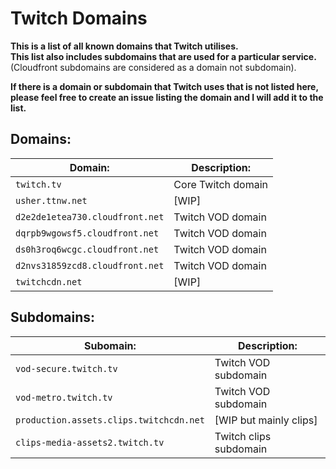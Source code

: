 # Twitch Domains

**This is a list of all known domains that Twitch utilises.**  
**This list also includes subdomains that are used for a particular service.**  
(Cloudfront subdomains are considered as a domain not subdomain).

**If there is a domain or subdomain that Twitch uses that is not listed here, please feel free to create an issue listing the domain and I will add it to the list.**

## Domains:

| Domain:  | Description: |
| ------------- | ------------- |
| `twitch.tv`  | Core Twitch domain  |
| `usher.ttnw.net`  | [WIP]  |
| `d2e2de1etea730.cloudfront.net`  | Twitch VOD domain  |
| `dqrpb9wgowsf5.cloudfront.net`  | Twitch VOD domain  |
| `ds0h3roq6wcgc.cloudfront.net`  | Twitch VOD domain  |
| `d2nvs31859zcd8.cloudfront.net`  | Twitch VOD domain  |
| `twitchcdn.net`  | [WIP]  |

## Subdomains:

| Subomain:  | Description: |
| ------------- | ------------- |
| `vod-secure.twitch.tv`  | Twitch VOD subdomain  |
| `vod-metro.twitch.tv`  | Twitch VOD subdomain  |
| `production.assets.clips.twitchcdn.net`  | [WIP but mainly clips]  |
| `clips-media-assets2.twitch.tv`  | Twitch clips subdomain  |
